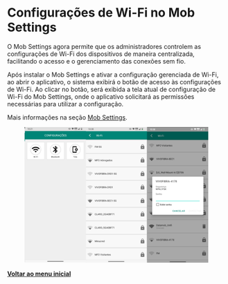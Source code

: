 # Configurações de Wi-Fi no Mob Settings

O Mob Settings agora permite que os administradores controlem as configurações de Wi-Fi dos dispositivos de maneira centralizada, facilitando o acesso e o gerenciamento das conexões sem fio.&#x20;

Após instalar o Mob Settings e ativar a configuração gerenciada de Wi-Fi, ao abrir o aplicativo, o sistema exibirá o botão de acesso às configurações de Wi-Fi. Ao clicar no botão, será exibida a tela atual de configuração de Wi-Fi do Mob Settings, onde o aplicativo solicitará as permissões necessárias para utilizar a configuração.

Mais informações na seção [Mob Settings](../../portal/configuracoes/editar-politica/aplicativos/mob-settings.md).

<figure><img src="../../../.gitbook/assets/image (231).png" alt=""><figcaption></figcaption></figure>

[**Voltar ao menu inicial**](./)
